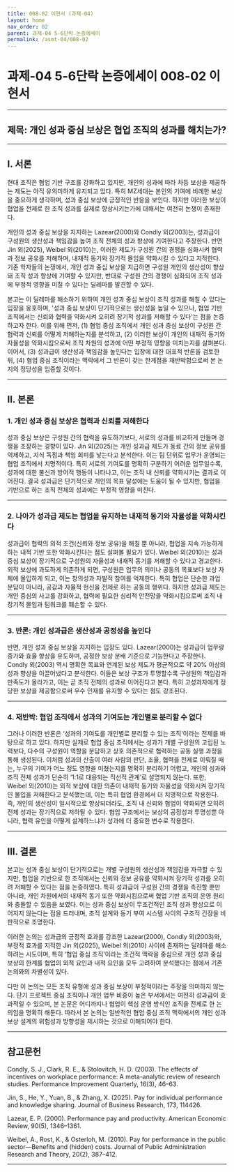 ```yaml
---
title: 008-02 이현서 (과제-04)
layout: home
nav_order: 02
parent: 과제-04 5-6단락 논증에세이
permalink: /asmt-04/008-02
---
```


# 과제-04 5-6단락 논증에세이 008-02 이현서 

---

## 제목: 개인 성과 중심 보상은 협업 조직의 성과를 해치는가?

---

## I. 서론

현대 조직은 협업 기반 구조를 강화하고 있지만, 개인의 성과에 따라 차등 보상을 제공하는 제도는 아직 유의미하게 유지되고 있다. 특히 MZ세대는 본인의 기여에 비례한 보상을 중요하게 생각하며, 성과 중심 보상에 긍정적인 반응을 보인다. 하지만 이러한 보상이 협업을 전제로 한 조직 성과를 실제로 향상시키는가에 대해서는 여전히 논쟁이 존재한다.

개인의 성과 중심 보상을 지지하는 Lazear(2000)와 Condly 외(2003)는, 성과급이 구성원의 생산성과 책임감을 높여 조직 전체의 성과 향상에 기여한다고 주장한다. 반면 Jin 외(2025), Weibel 외(2010)는, 이러한 제도가 구성원 간의 경쟁을 심화시켜 협력과 정보 공유를 저해하며, 내재적 동기와 장기적 몰입을 약화시킬 수 있다고 지적한다. 기존 학자들의 논쟁에서, 개인 성과 중심 보상을 지급하면 구성원 개인의 생산성이 향상돼 조직 성과 향상에 기여할 수 있지만, 반대로 구성원 간의 경쟁이 심화되어 조직 성과에 부정적 영향을 미칠 수 있다는 딜레마를 발견할 수 있다.  

본고는 이 딜레마를 해소하기 위하여 개인 성과 중심 보상이 조직 성과를 해칠 수 있다는 입장을 옹호하며, '성과 중심 보상이 단기적으로는 생산성을 높일 수 있으나, 협업 기반 조직에서는 신뢰와 협력을 약화시켜 오히려 장기적 성과를 저해할 수 있다'는 점을 논증하고자 한다. 이를 위해 먼저, (1) 협업 중심 조직에서 개인 성과 중심 보상이 구성원 간 협력과 신뢰를 어떻게 저해하는지를 분석하고, (2) 이러한 보상이 개인의 내재적 동기와 자율성을 약화시킴으로써 조직 차원의 성과에 어떤 부정적 영향을 미치는지를 살펴본다. 이어서, (3) 성과급이 생산성과 책임감을 높인다는 입장에 대한 대표적 반론을 검토한 뒤, (4) 협업 중심 조직이라는 맥락에서 그 반론이 갖는 한계점을 재반박함으로써 본 논지의 정당성을 입증할 것이다.

---

## II. 본론

### 1. 개인 성과 중심 보상은 협력과 신뢰를 저해한다

성과 중심 보상은 구성원 간의 협력을 유도하기보다, 서로의 성과를 비교하게 만들며 경쟁을 조장하는 경향이 있다. Jin 외(2025)는 개인 성과급 제도가 동료 간의 정보 공유를 억제하고, 지식 독점과 책임 회피를 낳는다고 분석한다. 이는 팀 단위로 업무가 운영되는 협업 조직에서 치명적이다. 특히 서로의 기여도를 명확히 구분하기 어려운 업무일수록, 성과에 대한 불신과 방어적 행동이 나타나고, 이는 조직 내 신뢰를 약화시키는 결과로 이어진다. 결국 성과급은 단기적으로 개인의 목표 달성에는 도움이 될 수 있지만, 협업을 기반으로 하는 조직 전체의 성과에는 부정적 영향을 미친다.

---

### 2. 나아가 성과급 제도는 협업을 유지하는 내재적 동기와 자율성을 약화시킨다

성과급이 협력의 외적 조건(신뢰와 정보 공유)을 해칠 뿐 아니라, 협업을 지속 가능하게 하는 내적 기반 또한 약화시킨다는 점도 살펴볼 필요가 있다. Weibel 외(2010)는 성과 중심 보상이 장기적으로 구성원의 자율성과 내재적 동기를 저해할 수 있다고 경고한다. 외적 보상에 과도하게 의존하게 되면, 구성원은 업무의 의미나 공동의 목표보다 보상 자체에 몰입하게 되고, 이는 창의성과 자발적 참여를 억제한다. 특히 협업은 단순한 과업 분담이 아니라, 공감과 자율적 헌신을 전제로 하는 공동의 행위다. 하지만 성과급 제도는 개인 중심의 사고를 강화하고, 협력에 필요한 심리적 안전망을 약화시킴으로써 조직 내 장기적 몰입과 팀워크를 훼손할 수 있다.

---

### 3. 반론: 개인 성과급은 생산성과 공정성을 높인다

반면, 개인 성과 중심 보상을 지지하는 입장도 있다. Lazear(2000)는 성과급이 업무량 증가와 효율 향상을 유도하며, 공정한 보상 분배 기준으로 기능한다고 주장한다. Condly 외(2003) 역시 명확한 목표와 연계된 보상 제도가 평균적으로 약 20% 이상의 성과 향상을 이끌어냈다고 분석한다. 이들은 보상 구조가 투명할수록 구성원의 책임감과 만족도가 올라가고, 이는 곧 조직 전체의 성과로 이어진다고 본다. 특히 고성과자에게 정당한 보상을 제공함으로써 우수 인재를 유지할 수 있다는 점도 강조된다.

---

### 4. 재반박: 협업 조직에서 성과의 기여도는 개인별로 분리할 수 없다

그러나 이러한 반론은 ‘성과의 기여도를 개인별로 분리할 수 있는 조직’이라는 전제를 바탕으로 하고 있다. 
하지만 실제로 협업 중심 조직에서는 성과가 개별 구성원의 고립된 노력보다, 다수의 구성원이 역할을 분담하고 상호 의존적으로 협력하는 공동 실행 과정을 통해 생성된다. 이처럼 성과의 산출이 여러 사람의 판단, 조율, 협력을 전제로 이뤄질 때는, 누구의 기여가 어느 정도 영향을 미쳤는지를 명확히 분리하기 어렵고, 개인의 성과와 조직 전체 성과가 단순히 ‘1:1로 대응되는 직선적 관계’로 설명되지 않는다. 또한, Weibel 외(2010)는 외적 보상에 대한 의존이 내재적 동기와 자율성을 약화시켜 장기적인 몰입을 저해한다고 분석했는데, 이는 특히 협업 환경에서 더 치명적으로 작용한다. 즉, 개인의 생산성이 일시적으로 향상되더라도, 조직 내 신뢰와 협업이 약화되면 오히려 전체 성과는 장기적으로 저하될 수 있다. 협업 구조에서는 보상의 공정성과 투명성뿐 아니라, 협력 유인을 어떻게 설계하느냐가 성과에 더 중요한 변수로 작용한다.

---

## III. 결론 

본고는 성과 중심 보상이 단기적으로는 개별 구성원의 생산성과 책임감을 자극할 수 있지만, 협업을 기반으로 한 조직에서는 신뢰와 정보 공유를 약화시켜 장기적 성과를 오히려 저해할 수 있다는 점을 논증하였다. 특히 성과급이 구성원 간의 경쟁을 촉진할 뿐만 아니라, 개인 차원에서의 내재적 동기 또한 약화시킴으로써 협업 기반 조직의 운영 원리와 충돌할 수 있음을 보였다. 이는 성과 중심 보상이 무조건적인 조직 성과 향상으로 이어지지 않는다는 점을 드러내며, 조직 설계와 동기 부여 시스템 사이의 구조적 긴장을 비판적으로 조명한다.

이러한 논의는 성과급의 긍정적 효과를 강조한 Lazear(2000), Condly 외(2003)와, 부정적 효과를 지적한 Jin 외(2025), Weibel 외(2010) 사이에 존재하는 딜레마를 해소하려는 시도이며, 특히 ‘협업 중심 조직’이라는 조건적 맥락을 중심으로 개인 성과 중심 보상의 한계를 협업의 외적 요인과 내적 요인을 모두 고려하여 분석했다는 점에서 기존 논의와의 차별성이 있다.

다만 이 논의는 모든 조직 유형에 성과 중심 보상이 부정적이라는 주장을 의미하지 않는다. 단기 프로젝트 중심 조직이나 개인 업무 비중이 높은 부서에서는 여전히 성과급이 효과적일 수 있으며, 본 논문은 어디까지나 협업이 핵심 운영 방식인 조직을 전제로 한 논의임을 명확히 해둔다. 따라서 본 논의는 일반적인 협업 중심 조직 맥락에서의 개인 성과 보상 설계의 위험성과 방향성을 제시하는 것으로 이해되어야 한다.

---

## 참고문헌

Condly, S. J., Clark, R. E., & Stolovitch, H. D. (2003). The effects of incentives on workplace performance: A meta-analytic review of research studies. Performance Improvement Quarterly, 16(3), 46–63.

Jin, S., He, Y., Yuan, B., & Zhang, X. (2025). Pay for individual performance and knowledge sharing. Journal of Business Research, 173, 114426.

Lazear, E. P. (2000). Performance pay and productivity. American Economic Review, 90(5), 1346–1361.

Weibel, A., Rost, K., & Osterloh, M. (2010). Pay for performance in the public sector—Benefits and (hidden) costs. Journal of Public Administration Research and Theory, 20(2), 387–412.

---
